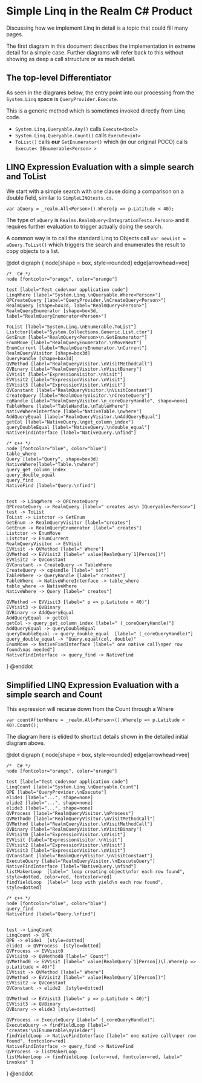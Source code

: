 Simple Linq in the Realm C# Product
======================================

Discussing how we implement Linq in detail is a topic that could fill many pages.

The first diagram in this document describes the implementation in extreme detail for a simple case. Further diagrams will refer back to this without showing as deep a call strructure or as much detail.

The top-level Differentiator
----------------------------

As seen in the diagrams below, the entry point into our processing from the `System.Linq` space is `QueryProvider.Execute`.

This is a generic method which is sometimes invoked directly from Linq code.

* `System.Linq.Queryable.Any()` calls `Execute<bool>`
* `System.Linq.Queryable.Count()` calls `Execute<int>`
* `ToList()` calls **our** `GetEnumerator()` which (in our original POCO) calls `Execute< IEnumerable<Person> >`



LINQ Expression Evaluation with a simple search and ToList
---------------------------------------------------
We start with a simple search with one clause doing a comparison on a double field, similar to `SimpleLINQtests.cs`.

`var aQuery = _realm.All<Person>().Where(p => p.Latitude < 40);`

The type of `aQuery` is `Realms.RealmQuery<IntegrationTests.Person>` and it requires further evaluation to trigger actually doing the search.

A common way is to call the standard Linq to Objects call `var newList = aQuery.ToList()` which triggers the search and enumerates the result to copy objects to a list. 

@dot
digraph { 
    node[shape = box, style=rounded]
    edge[arrowhead=vee]

    /*  C# */
    node [fontcolor="orange", color="orange"]
    
    test [label="Test code\nor application code"]
    LinqWhere [label="System.Linq.\nQueryable.Where<Person>"]
    QPCreateQuery [label="QueryProvider.\nCreateQuery<Person>"]
    RealmQuery [shape=box3d, label="RealmQuery<Person>"]
    RealmQueryEnumerator [shape=box3d, label="RealmQueryEnumerator<Person>"]

    ToList [label="System.Linq.\nEnumerable.ToList"]
    Listctor[label="System.Collections.Generic.List.ctor"]
    GetEnum [label="RealmQuery<Person>\n.GetEnumerator"]
    EnumMove [label="RealmQueryEnumerator.\nMoveNext"]
    EnumCurrent [label="RealmQueryEnumerator.\nCurrent"]
    RealmQueryVisitor [shape=box3d]
    QueryHandle [shape=box3d]
    QVMethod [label="RealmQueryVisitor.\nVisitMethodCall"]
    QVBinary [label="RealmQueryVisitor.\nVisitBinary"] 
    EVVisit [label="ExpressionVisitor.\nVisit"]
    EVVisit2 [label="ExpressionVisitor.\nVisit"]
    EVVisit3 [label="ExpressionVisitor.\nVisit"]
    QVConstant [label="RealmQueryVisitor.\nVisitConstant"]
    CreateQuery [label="RealmQueryVisitor.\nCreateQuery"]
    cqHandle [label="RealmQueryVisitor.\n_coreQueryHandle", shape=none]
    TableWhere [label="TableHandle.\nTableWhere"]
    NativeWhereInterface [label="NativeTable.\nwhere"]
    AddQueryEqual [label="RealmQueryVisitor.\nAddQueryEqual"]
    getCol [label="NativeQuery.\nget_column_index"]
    queryDoubleEqual [label="NativeQuery.\ndouble_equal"]
    NativeFindInterface [label="NativeQuery.\nfind"]

    /* c++ */
    node [fontcolor="blue", color="blue"] 
    table_where
    Query [label="Query", shape=box3d]
    NativeWhere[label="Table.\nwhere"]
    query_get_column_index
    query_double_equal
    query_find
    NativeFind [label="Query.\nfind"]
    
    
    test -> LinqWhere -> QPCreateQuery
    QPCreateQuery -> RealmQuery [label=" creates as\n IQueryable<Person>"]
    test -> ToList
    ToList -> Listctor -> GetEnum
    GetEnum -> RealmQueryVisitor [label="creates"]
    GetEnum -> RealmQueryEnumerator [label=" creates"]
    Listctor -> EnumMove
    Listctor -> EnumCurrent
    RealmQueryVisitor -> EVVisit
    EVVisit -> QVMethod [label=" Where"]
    QVMethod -> EVVisit2 [label=" value(RealmQuery`1[Person])"]
    EVVisit2 -> QVConstant
    QVConstant -> CreateQuery -> TableWhere
    CreateQuery -> cqHandle [label=" set"]
    TableWhere -> QueryHandle [label=" creates"]
    TableWhere -> NativeWhereInterface -> table_where
    table_where -> NativeWhere
    NativeWhere -> Query [label=" creates"]

    QVMethod -> EVVisit3 [label=" p => p.Latitude < 40)"]
    EVVisit3 -> QVBinary
    QVBinary -> AddQueryEqual
    AddQueryEqual -> getCol
    getCol -> query_get_column_index [label=" (_coreQueryHandle)"]
    AddQueryEqual -> queryDoubleEqual
    queryDoubleEqual -> query_double_equal  [label=" (_coreQueryHandle)"]
    query_double_equal -> "Query.equal(col, double)"
    EnumMove -> NativeFindInterface [label=" one native call\nper row found\nas needed"]
    NativeFindInterface -> query_find -> NativeFind   
}
@enddot  




Simplified LINQ Expression Evaluation with a simple search and Count
---------------------------------------------------

This expression will recurse down from the Count through a Where

`var countAfterWhere = _realm.All<Person>().Where(p => p.Latitude < 40).Count();`

The diagram here is elided to shortcut details shown in the detailed initial diagram above.

@dot
digraph { 
    node[shape = box, style=rounded]
    edge[arrowhead=vee]

    /*  C# */
    node [fontcolor="orange", color="orange"]
    
    test [label="Test code\nor application code"]
    LinqCount [label="System.Linq.\nQueryable.Count"]
    QPE [label="QueryProvider.\nExecute"]
    elide1 [label="...", shape=none]
    elide2 [label="...", shape=none]
    elide3 [label="...", shape=none]
    QVProcess [label="RealmQueryVisitor.\nProcess"]
    QVMethod0 [label="RealmQueryVisitor.\nVisitMethodCall"]
    QVMethod [label="RealmQueryVisitor.\nVisitMethodCall"]
    QVBinary [label="RealmQueryVisitor.\nVisitBinary"] 
    EVVisit0 [label="ExpressionVisitor.\nVisit"]
    EVVisit [label="ExpressionVisitor.\nVisit"]
    EVVisit2 [label="ExpressionVisitor.\nVisit"]
    EVVisit3 [label="ExpressionVisitor.\nVisit"]
    QVConstant [label="RealmQueryVisitor.\nVisitConstant"]
    ExecuteQuery [label="RealmQueryVisitor.\nExecuteQuery"]
    NativeFindInterface [label="NativeQuery.\nfind"]
    listMakerLoop  [label=" loop creating object\nfor each row found", style=dotted, color=red, fontcolor=red]
    findYieldLoop  [label=" loop with yield\n each row found", style=dotted]

    /* c++ */
    node [fontcolor="blue", color="blue"] 
    query_find
    NativeFind [label="Query.\nfind"]
    
    
    test -> LinqCount
    LinqCount -> QPE
    QPE -> elide1  [style=dotted]
    elide1 -> QVProcess  [style=dotted]
    QVProcess -> EVVisit0
    EVVisit0 -> QVMethod0 [label=" Count"]
    QVMethod0 -> EVVisit [label=" value(RealmQuery`1[Person])\l.Where(p => p.Latitude < 40)"]
    EVVisit -> QVMethod [label=" Where"]
    QVMethod -> EVVisit2 [label=" value(RealmQuery`1[Person])"]
    EVVisit2 -> QVConstant
    QVConstant -> elide2  [style=dotted]

    QVMethod -> EVVisit3 [label=" p => p.Latitude < 40)"]
    EVVisit3 -> QVBinary
    QVBinary -> elide3 [style=dotted]

    QVProcess -> ExecuteQuery [label=" (_coreQueryHandle)"]
    ExecuteQuery -> findYieldLoop [label=" 'creates'\nIEnumerable\nyielder"]
    findYieldLoop -> NativeFindInterface [label=" one native call\nper row found", fontcolor=red]
    NativeFindInterface -> query_find -> NativeFind
    QVProcess -> listMakerLoop
    listMakerLoop -> findYieldLoop [color=red, fontcolor=red, label=" invokes" ]
    
}
@enddot  